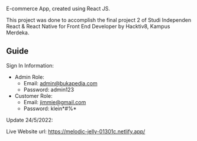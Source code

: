 E-commerce App, created using React JS.

This project was done to accomplish the final project 2 of Studi Independen React & React Native for Front End Developer by Hacktiv8, Kampus Merdeka.

## Guide

Sign In Information:

- Admin Role:
  - Email: admin@bukapedia.com
  - Password: admin123
- Customer Role:
  - Email: jimmie@gmail.com
  - Password: klein*#%*

Update 24/5/2022:

Live Website url: https://melodic-jelly-01301c.netlify.app/
